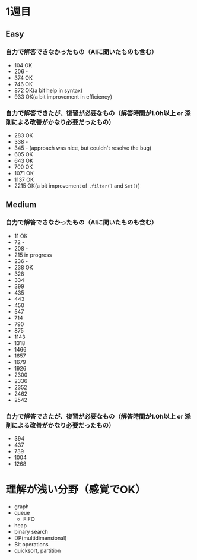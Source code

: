# 1週目
## Easy
### 自力で解答できなかったもの（AIに聞いたものも含む）
- 104 OK
- 206 -
- 374 OK
- 746 OK
- 872 OK(a bit help in syntax)
- 933 OK(a bit improvement in efficiency)
### 自力で解答できたが、復習が必要なもの（解答時間が1.0h以上 or 添削による改善がかなり必要だったもの）
- 283 OK
- 338 -
- 345 - (approach was nice, but couldn't resolve the bug)
- 605 OK
- 643 OK
- 700 OK
- 1071 OK
- 1137 OK
- 2215 OK(a bit improvement of `.filter()` and `Set()`)

## Medium
### 自力で解答できなかったもの（AIに聞いたものも含む）
- 11 OK
- 72 -
- 208 -
- 215 in progress
- 236 - 
- 238 OK
- 328
- 334
- 399
- 435
- 443
- 450
- 547
- 714
- 790
- 875
- 1143
- 1318
- 1466
- 1657
- 1679
- 1926
- 2300
- 2336
- 2352
- 2462
- 2542
### 自力で解答できたが、復習が必要なもの（解答時間が1.0h以上 or 添削による改善がかなり必要だったもの）
- 394
- 437
- 739
- 1004
- 1268

# 理解が浅い分野（感覚でOK）
- graph
- queue
  - FIFO
- heap
- binary search
- DP(multidimensional)
- Bit operations
- quicksort, partition

